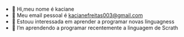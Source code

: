 - 👋 Hi,meu nome é kaciane
- 👀  Meu email pessoal é kacianefreitas003@gmail.com
- 🌱    Estouu interessada em aprender a programar novas linguagness
- 💞️ I’m aprendendo a programar recentemente a linguagem de Scrath
